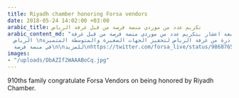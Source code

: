 ```yaml
---
title: Riyadh chamber honoring Forsa vendors
date: 2018-05-24 14:02:00 +03:00
arabic_title: تكريم عدد من موردي منصة فرصة من قبل غرفة الرياض
arabic_content_md: "تفخراسرة تسعة اعشار بتكريم عدد من موردي منصة فرصة من قبل غرفة
  الرياض \nويأتي التكريم كمبادرة من غرفة الرياض لتحفيز الجهات الصغيرة والمتوسطة المتميزة
  في منصة فرصة\n\nللمزيد\nhttps://twitter.com/forsa_live/status/986876510261923840"
images:
- "/uploads/DbAZIf2WAAABoCq.jpg"
---
```


910ths family congratulate Forsa Vendors on being honored by Riyadh Chamber.